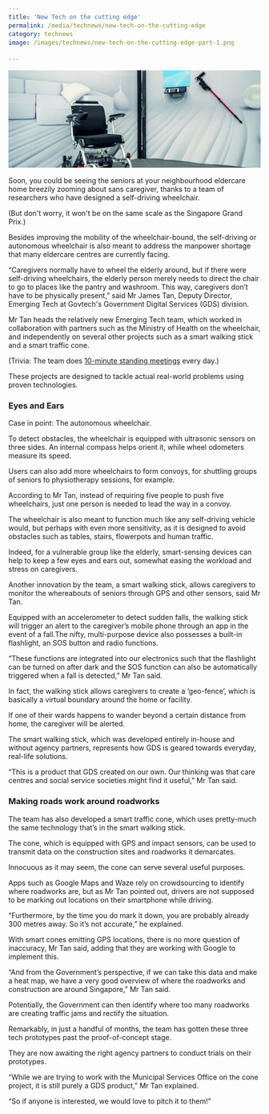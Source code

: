 ```yaml
---
title: 'New Tech on the cutting edge'
permalink: /media/technews/new-tech-on-the-cutting-edge
category: technews
image: /images/technews/new-tech-on-the-cutting-edge-part-1.png

---
```



![new Tech on the cutting edge](/images/technews/new-tech-on-the-cutting-edge-part-1.png)

Soon, you could be seeing the seniors at your neighbourhood eldercare home breezily zooming about sans caregiver, thanks to a team of researchers who have designed a self-driving wheelchair.

(But don't worry, it won't be on the same scale as the Singapore Grand Prix.)

Besides improving the mobility of the wheelchair-bound, the self-driving or autonomous wheelchair is also meant to address the manpower shortage that many eldercare centres are currently facing.

“Caregivers normally have to wheel the elderly around, but if there were self-driving wheelchairs, the elderly person merely needs to direct the chair to go to places like the pantry and washroom. This way, caregivers don’t have to be physically present,” said Mr James Tan, Deputy Director, Emerging Tech at Govtech's Government Digital Services (GDS) division.

Mr Tan heads the relatively new Emerging Tech team, which worked in collaboration with partners such as the Ministry of Health on the wheelchair, and independently on several other projects such as a smart walking stick and a smart traffic cone.

(Trivia: The team does [10-minute standing meetings](https://www.tech.gov.sg/technews/people/2016/10/standing-up-for-helpful-tech) every day.)

These projects are designed to tackle actual real-world problems using proven technologies.

### **Eyes and Ears**
Case in point: The autonomous wheelchair.

To detect obstacles, the wheelchair is equipped with ultrasonic sensors on three sides. An internal compass helps orient it, while wheel odometers measure its speed.

Users can also add more wheelchairs to form convoys, for shuttling groups of seniors to physiotherapy sessions, for example.

According to Mr Tan, instead of requiring five people to push five wheelchairs, just one person is needed to lead the way in a convoy.

The wheelchair is also meant to function much like any self-driving vehicle would, but perhaps with even more sensitivity, as it is designed to avoid obstacles such as tables, stairs, flowerpots and human traffic.

Indeed, for a vulnerable group like the elderly, smart-sensing devices can help to keep a few eyes and ears out, somewhat easing the workload and stress on caregivers.

Another innovation by the team, a smart walking stick, allows caregivers to monitor the whereabouts of seniors through GPS and other sensors, said Mr Tan.

Equipped with an accelerometer to detect sudden falls, the walking stick will trigger an alert to the caregiver’s mobile phone through an app in the event of a fall.The nifty, multi-purpose device also possesses a built-in flashlight, an SOS button and radio functions.

“These functions are integrated into our electronics such that the flashlight can be turned on after dark and the SOS function can also be automatically triggered when a fall is detected,” Mr Tan said.

In fact, the walking stick allows caregivers to create a ‘geo-fence’, which is basically a virtual boundary around the home or facility.

If one of their wards happens to wander beyond a certain distance from home, the caregiver will be alerted.

The smart walking stick, which was developed entirely in-house and without agency partners, represents how GDS is geared towards everyday, real-life solutions.

“This is a product that GDS created on our own. Our thinking was that care centres and social service societies might find it useful,” Mr Tan said.

### **Making roads work around roadworks**
The team has also developed a smart traffic cone, which uses pretty-much the same technology that’s in the smart walking stick.

The cone, which is equipped with GPS and impact sensors, can be used to transmit data on the construction sites and roadworks it demarcates.

Innocuous as it may seem, the cone can serve several useful purposes.

Apps such as Google Maps and Waze rely on crowdsourcing to identify where roadworks are, but as Mr Tan pointed out, drivers are not supposed to be marking out locations on their smartphone while driving.

“Furthermore, by the time you do mark it down, you are probably already 300 metres away. So it’s not accurate,” he explained.

With smart cones emitting GPS locations, there is no more question of inaccuracy, Mr Tan said, adding that they are working with Google to implement this.

“And from the Government’s perspective, if we can take this data and make a heat map, we have a very good overview of where the roadworks and construction are around Singapore,” Mr Tan said.

Potentially, the Government can then identify where too many roadworks are creating traffic jams and rectify the situation.

Remarkably, in just a handful of months, the team has gotten these three tech prototypes past the proof-of-concept stage.

They are now awaiting the right agency partners to conduct trials on their prototypes.

“While we are trying to work with the Municipal Services Office on the cone project, it is still purely a GDS product,” Mr Tan explained.

“So if anyone is interested, we would love to pitch it to them!”
